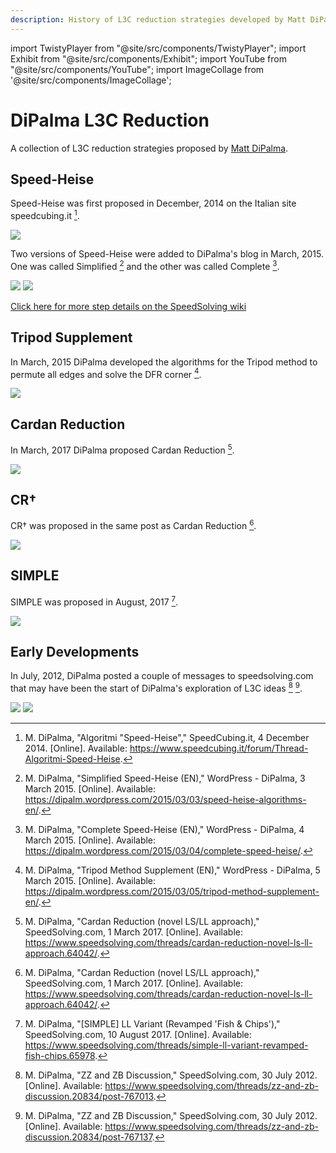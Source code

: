 ```yaml
---
description: History of L3C reduction strategies developed by Matt DiPalma for Rubik's Cube.
---
```


import TwistyPlayer from "@site/src/components/TwistyPlayer";
import Exhibit from "@site/src/components/Exhibit";
import YouTube from "@site/src/components/YouTube";
import ImageCollage from '@site/src/components/ImageCollage';

# DiPalma L3C Reduction

<TwistyPlayer
  alg="x2 U L U' R' U L' U' R"
 controlPanel="none"
/>

A collection of L3C reduction strategies proposed by [Matt DiPalma](CubingContributors/MethodDevelopers.md#dipalma-matt).

## Speed-Heise

Speed-Heise was first proposed in December, 2014 on the Italian site speedcubing.it [^dipalma-2014].

![](img/DiPalmaL3CReduction/Speed-Heise1.png)

Two versions of Speed-Heise were added to DiPalma's blog in March, 2015. One was called Simplified [^dipalma-2015-1] and the other was called Complete [^dipalma-2015-2].

![](img/DiPalmaL3CReduction/Speed-Heise2.png)
![](img/DiPalmaL3CReduction/Speed-Heise3.png)

[Click here for more step details on the SpeedSolving wiki](https://www.speedsolving.com/wiki/index.php/Speed-Heise)

## Tripod Supplement

In March, 2015 DiPalma developed the algorithms for the Tripod method to permute all edges and solve the DFR corner [^dipalma-2015-3].

![](img/DiPalmaL3CReduction/TMS.png)

## Cardan Reduction

In March, 2017 DiPalma proposed Cardan Reduction [^dipalma-2017-1].

![](img/DiPalmaL3CReduction/CR.png)

## CR†

CR† was proposed in the same post as Cardan Reduction [^dipalma-2017-1].

![](img/DiPalmaL3CReduction/CR+.png)

## SIMPLE

SIMPLE was proposed in August, 2017 [^dipalma-2017-2].

![](img/DiPalmaL3CReduction/SIMPLE.png)

## Early Developments

In July, 2012, DiPalma posted a couple of messages to speedsolving.com that may have been the start of DiPalma's exploration of L3C ideas [^dipalma-nd-1] [^dipalma-nd-2].

![](img/DiPalmaL3CReduction/Origin1.png)
![](img/DiPalmaL3CReduction/Origin2.png)

[^dipalma-2014]: M. DiPalma, "Algoritmi "Speed-Heise"," SpeedCubing.it, 4 December 2014. [Online]. Available: https://www.speedcubing.it/forum/Thread-Algoritmi-Speed-Heise.

[^dipalma-2015-1]: M. DiPalma, "Simplified Speed-Heise (EN)," WordPress - DiPalma, 3 March 2015. [Online]. Available: https://dipalm.wordpress.com/2015/03/03/speed-heise-algorithms-en/.

[^dipalma-2015-2]: M. DiPalma, "Complete Speed-Heise (EN)," WordPress - DiPalma, 4 March 2015. [Online]. Available: https://dipalm.wordpress.com/2015/03/04/complete-speed-heise/.

[^dipalma-2015-3]: M. DiPalma, "Tripod Method Supplement (EN)," WordPress - DiPalma, 5 March 2015. [Online]. Available: https://dipalm.wordpress.com/2015/03/05/tripod-method-supplement-en/.

[^dipalma-2017-1]: M. DiPalma, "Cardan Reduction (novel LS/LL approach)," SpeedSolving.com, 1 March 2017. [Online]. Available: https://www.speedsolving.com/threads/cardan-reduction-novel-ls-ll-approach.64042/.

[^dipalma-2017-2]: M. DiPalma, "[SIMPLE] LL Variant (Revamped 'Fish & Chips')," SpeedSolving.com, 10 August 2017. [Online]. Available: https://www.speedsolving.com/threads/simple-ll-variant-revamped-fish-chips.65978.

[^dipalma-nd-1]: M. DiPalma, "ZZ and ZB Discussion," SpeedSolving.com, 30 July 2012. [Online]. Available: https://www.speedsolving.com/threads/zz-and-zb-discussion.20834/post-767013.

[^dipalma-nd-2]: M. DiPalma, "ZZ and ZB Discussion," SpeedSolving.com, 30 July 2012. [Online]. Available: https://www.speedsolving.com/threads/zz-and-zb-discussion.20834/post-767137.